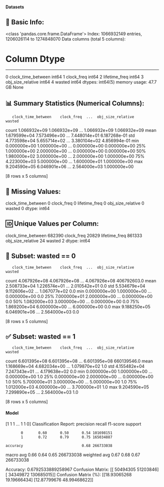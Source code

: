 #### Datasets

🧾 Basic Info:
------------------------------------------------------------
<class 'pandas.core.frame.DataFrame'>
Index: 1066932149 entries, 1206026114 to 1274848070
Data columns (total 5 columns):
 #   Column              Dtype
---  ------              -----
 0   clock_time_between  int64
 1   clock_freq          int64
 2   lifetime_freq       int64
 3   obj_size_relative   int64
 4   wasted              int64
dtypes: int64(5)
memory usage: 47.7 GB
None

📊 Summary Statistics (Numerical Columns):
------------------------------------------------------------
       clock_time_between    clock_freq  ...  obj_size_relative        wasted
count        1.066932e+09  1.066932e+09  ...       1.066932e+09  1.066932e+09
mean         1.679599e+04  7.573496e+00  ...       7.448014e+01  6.187268e-01
std          4.773598e+04  5.655714e+02  ...       3.380104e+02  4.856994e-01
min          0.000000e+00  1.000000e+00  ...       0.000000e+00  0.000000e+00
25%          1.000000e+00  2.000000e+00  ...       0.000000e+00  0.000000e+00
50%          1.980000e+02  3.000000e+00  ...       2.000000e+00  1.000000e+00
75%          4.223000e+03  5.000000e+00  ...       1.600000e+01  1.000000e+00
max          9.204590e+05  6.046901e+06  ...       2.564000e+03  1.000000e+00

[8 rows x 5 columns]

📌 Missing Values:
------------------------------------------------------------
clock_time_between    0
clock_freq            0
lifetime_freq         0
obj_size_relative     0
wasted                0
dtype: int64

🆔 Unique Values per Column:
------------------------------------------------------------
clock_time_between    682390
clock_freq             20829
lifetime_freq         861333
obj_size_relative         24
wasted                     2
dtype: int64

🚫 Subset: wasted == 0
------------------------------------------------------------
       clock_time_between    clock_freq  ...  obj_size_relative       wasted
count        4.067926e+08  4.067926e+08  ...       4.067926e+08  406792603.0
mean         2.508733e+04  1.226574e+01  ...       2.010542e+01          0.0
std          5.534679e+04  9.112606e+02  ...       1.067077e+02          0.0
min          0.000000e+00  1.000000e+00  ...       0.000000e+00          0.0
25%          7.000000e+01  2.000000e+00  ...       0.000000e+00          0.0
50%          1.082000e+03  3.000000e+00  ...       0.000000e+00          0.0
75%          1.869200e+04  6.000000e+00  ...       6.000000e+00          0.0
max          9.188250e+05  6.046901e+06  ...       2.564000e+03          0.0

[8 rows x 5 columns]

✅ Subset: wasted == 1
------------------------------------------------------------
       clock_time_between    clock_freq  ...  obj_size_relative       wasted
count        6.601395e+08  6.601395e+08  ...       6.601395e+08  660139546.0
mean         1.168669e+04  4.682034e+00  ...       1.079870e+02          1.0
std          4.155482e+04  7.247343e+01  ...       4.179638e+02          0.0
min          0.000000e+00  1.000000e+00  ...       0.000000e+00          1.0
25%          0.000000e+00  2.000000e+00  ...       0.000000e+00          1.0
50%          5.700000e+01  3.000000e+00  ...       5.000000e+00          1.0
75%          1.012000e+03  4.000000e+00  ...       3.700000e+01          1.0
max          9.204590e+05  7.299890e+05  ...       2.564000e+03          1.0

[8 rows x 5 columns]
#### Model
[1 1 1 ... 1 1 0]
Classification Report:
              precision    recall  f1-score   support

           0       0.60      0.50      0.54 101698151
           1       0.72      0.79      0.75 165034887

    accuracy                           0.68 266733038
   macro avg       0.66      0.64      0.65 266733038
weighted avg       0.67      0.68      0.67 266733038

Accuracy: 0.6792533889258967
Confusion Matrix:
[[ 50494305  51203846]
 [ 34349872 130685015]]
Confusion Matrix (%):
[[18.93065268 19.19666434]
 [12.87799676 48.99468622]]
